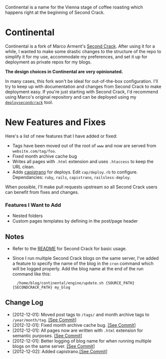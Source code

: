 Continental is a name for the Vienna stage of coffee roasting which happens right at the beginning of Second Crack.

# Continental #

Continental is a fork of Marco Arment's [Second Crack](https://github.com/marcoarment/secondcrack). After using it for a while, I wanted to make some drastic changes to the structure of the repo to simplify it for my use, accommodate my preferences, and set it up for deployment as private repos for my blogs.

**The design choices in Continental are very opinionated.**

In many cases, this fork won't be ideal for out-of-the-box configuration. I'll try to keep up with documentation and changes from Second Crack to make deployment easy. If you're just starting with Second Crack, I'd recommend using Marco's original repository and can be deployed using my [`deploysecondcrack`](http://nickwynja.com/secondcrack) tool.

# New Features and Fixes #

Here's a list of new features that I have added or fixed:

* Tags have been moved out of the root of `www` and now are served from `website.com/tag/foo`.
* Fixed month archive cache bug
* Writes all pages with `.html` extension and uses `.htaccess` to keep the URL clean.
* Adds [capistrano](https://github.com/capistrano/capistrano/wiki) for deploys. Edit `cap/deploy.rb` to configure. Dependancies: `ruby`, `rails`, `capistrano`, `railsless-deploy`.

When possible, I'll make pull requests upstream so all Second Crack users can benefit from fixes and changes.

### Features I Want to Add ###

* Nested folders
* Custom pages templates by defining in the post/page header

## Notes ##

* Refer to the [README](https://github.com/marcoarment/secondcrack#readme) for Second Crack for basic usage.
* Since I run multiple Second Crack blogs on the same server, I've added a feature to specify the name of the blog in the `cron` command which will be logged properly. Add the blog name at the end of the run command like this:

        /home/blog/continental/engine/update.sh {SOURCE_PATH} {SECONDCRACK_PATH} my_blog


## Change Log ##

* [2012-12-01]: Moved post tags to `/tags/` and month archive tags to `/year/month/tag`. [\[See Commit\]](https://github.com/nickwynja/continental/commit/b06e768d328b8c0b1a9127cbb8d1c35481c97931)
* [2012-12-01]: Fixed month archive cache bug. [\[See Commit\]](https://github.com/nickwynja/continental/commit/907834c86cd8aa3c83c15d732b35e5911230481c)
* [2012-12-01]: All pages now are written with `.html` extension for semantic purposes. [\[See Commit\]](https://github.com/nickwynja/continental/commit/d3311cde2d70cd1a490f4bd277bc30bfa72dd083)
* [2012-12-01]: Better logging of blog name for when running multiple blogs on the same server. [\[See Commit\]](https://github.com/nickwynja/continental/commit/e7e6fbff4bf385725502710d5c84749b73ab6dba)
* [2012-12-02]: Added capistrano.[\[See Commit\]](https://github.com/nickwynja/continental/commit/7700785e9bcb8c58a2411b030f4145a33f3bae9b)